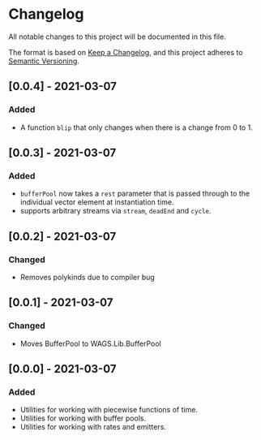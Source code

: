 # Changelog

All notable changes to this project will be documented in this file.

The format is based on [Keep a Changelog](https://keepachangelog.com/en/1.0.0/),
and this project adheres to [Semantic Versioning](https://semver.org/spec/v2.0.0.html).

## [0.0.4] - 2021-03-07

### Added

- A function `blip` that only changes when there is a change from 0 to 1.

## [0.0.3] - 2021-03-07

### Added

- `bufferPool` now takes a `rest` parameter that is passed through to the individual vector element at instantiation time.
- supports arbitrary streams via `stream`, `deadEnd` and `cycle`.

## [0.0.2] - 2021-03-07

### Changed

- Removes polykinds due to compiler bug

## [0.0.1] - 2021-03-07

### Changed

- Moves BufferPool to WAGS.Lib.BufferPool

## [0.0.0] - 2021-03-07

### Added

- Utilities for working with piecewise functions of time.
- Utilities for working with buffer pools.
- Utilities for working with rates and emitters.